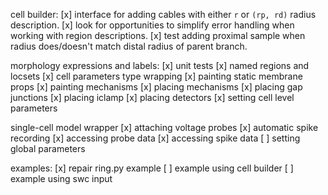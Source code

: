 cell builder:
  [x] interface for adding cables with either `r` or `(rp, rd)` radius description.
  [x] look for opportunities to simplify error handling when working with region descriptions.
  [x] test adding proximal sample when radius does/doesn't match distal radius of parent branch.

morphology expressions and labels:
  [x] unit tests
  [x] named regions and locsets
  [x] cell parameters type wrapping
  [x] painting static membrane props
  [x] painting mechanisms
  [x] placing mechanisms
  [x] placing gap junctions
  [x] placing iclamp
  [x] placing detectors
  [x] setting cell level parameters

single-cell model wrapper
  [x] attaching voltage probes
  [x] automatic spike recording
  [x] accessing probe data
  [x] accessing spike data
  [ ] setting global parameters

examples:
  [x] repair ring.py example
  [ ] example using cell builder
  [ ] example using swc input
